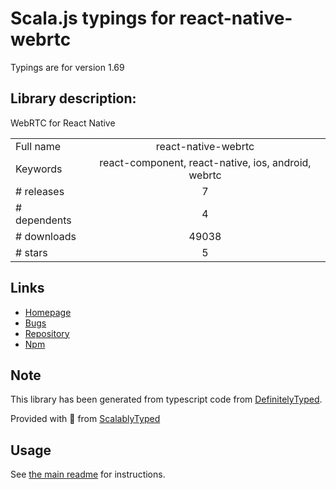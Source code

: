 
# Scala.js typings for react-native-webrtc

Typings are for version 1.69

## Library description:
WebRTC for React Native

|                    |                 |
| ------------------ | :-------------: |
| Full name          | react-native-webrtc |
| Keywords           | react-component, react-native, ios, android, webrtc |
| # releases         | 7 |
| # dependents       | 4 |
| # downloads        | 49038 |
| # stars            | 5 |

## Links
- [Homepage](https://github.com/react-native-webrtc/react-native-webrtc)
- [Bugs](https://github.com/react-native-webrtc/react-native-webrtc/issues)
- [Repository](https://github.com/react-native-webrtc/react-native-webrtc)
- [Npm](https://www.npmjs.com/package/react-native-webrtc)
    


## Note
This library has been generated from typescript code from [DefinitelyTyped](https://definitelytyped.org).

Provided with :purple_heart: from [ScalablyTyped](https://github.com/oyvindberg/ScalablyTyped)

## Usage
See [the main readme](../../readme.md) for instructions.


